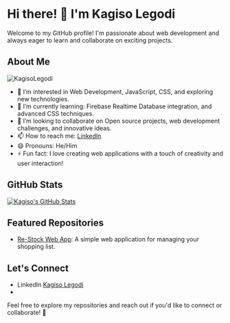 # Hi there! 👋 I'm Kagiso Legodi

Welcome to my GitHub profile! I'm passionate about web development and always eager to learn and collaborate on exciting projects.

## About Me
![KagisoLegodi](https://github.com/KagisoLegodi/KagisoLegodi/assets/156658455/5ef100fc-6895-41e3-8fb6-b838e37ced74)

- 👀 I’m interested in Web Development, JavaScript, CSS, and exploring new technologies.
- 🌱 I’m currently learning: Firebase Realtime Database integration, and advanced CSS techniques.
- 💞️ I’m looking to collaborate on Open source projects, web development challenges, and innovative ideas.
- 📫 How to reach me: [LinkedIn](www.linkedin.com/in/kagiso-legodi-a29931175)
- 😄 Pronouns: He/Him
- ⚡ Fun fact: I love creating web applications with a touch of creativity and user interaction!

## GitHub Stats

[![Kagiso's GitHub Stats](https://github-readme-stats.vercel.app/api?username=KagisoLegodi&show_icons=true&theme=dark)](https://github.com/KagisoLegodi)

## Featured Repositories

- [Re-Stock Web App](https://re-stock.netlify.app/): A simple web application for managing your shopping list.

## Let's Connect

- LinkedIn [Kagiso Legodi](www.linkedin.com/in/kagiso-legodi-a29931175)
- 

Feel free to explore my repositories and reach out if you'd like to connect or collaborate! 🚀
```
